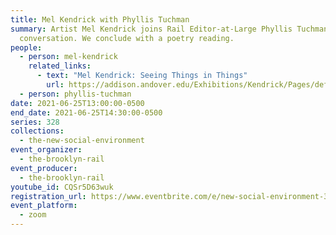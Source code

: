 ```yaml
---
title: Mel Kendrick with Phyllis Tuchman
summary: Artist Mel Kendrick joins Rail Editor-at-Large Phyllis Tuchman for a
  conversation. We conclude with a poetry reading.
people:
  - person: mel-kendrick
    related_links:
      - text: "Mel Kendrick: Seeing Things in Things"
        url: https://addison.andover.edu/Exhibitions/Kendrick/Pages/default.aspx
  - person: phyllis-tuchman
date: 2021-06-25T13:00:00-0500
end_date: 2021-06-25T14:30:00-0500
series: 328
collections:
  - the-new-social-environment
event_organizer:
  - the-brooklyn-rail
event_producer:
  - the-brooklyn-rail
youtube_id: CQSr5D63wuk
registration_url: https://www.eventbrite.com/e/new-social-environment-328-mel-kendrick-tickets-160254636933
event_platform:
  - zoom
---
```


